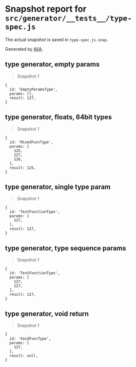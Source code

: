 # Snapshot report for `src/generator/__tests__/type-spec.js`

The actual snapshot is saved in `type-spec.js.snap`.

Generated by [AVA](https://ava.li).

## type generator, empty params

> Snapshot 1

    {
      id: 'EmptyParamsType',
      params: [],
      result: 127,
    }

## type generator, floats, 64bit types

> Snapshot 1

    {
      id: 'MixedFuncType',
      params: [
        125,
        127,
        126,
      ],
      result: 125,
    }

## type generator, single type param

> Snapshot 1

    {
      id: 'TestFunctionType',
      params: [
        127,
      ],
      result: 127,
    }

## type generator, type sequence params

> Snapshot 1

    {
      id: 'TestFunctionType',
      params: [
        127,
        127,
      ],
      result: 127,
    }

## type generator, void return

> Snapshot 1

    {
      id: 'VoidFuncType',
      params: [
        127,
      ],
      result: null,
    }
